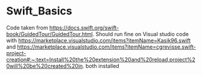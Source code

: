 # Swift_Basics
Code taken from https://docs.swift.org/swift-book/GuidedTour/GuidedTour.html. 
Should run fine on Visual studio code with https://marketplace.visualstudio.com/items?itemName=Kasik96.swift
and https://marketplace.visualstudio.com/items?itemName=cgrevisse.swift-project-creation#:~:text=Install%20the%20extension%20and%20reload,project%20will%20be%20created%20in.
both installed
